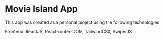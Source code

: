 # Movie Island App

This app was created as a personal project using the following technologies

Frontend: ReactJS, React-router-DOM, TailwindCSS, SwiperJS
